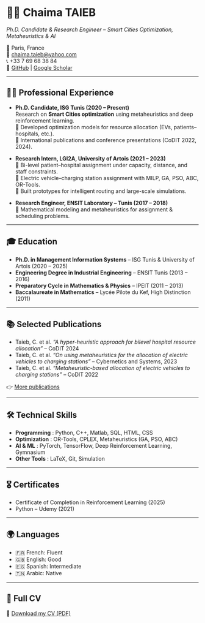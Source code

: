 # 👩‍🔬 Chaima TAIEB
_Ph.D. Candidate & Research Engineer – Smart Cities Optimization, Metaheuristics & AI_  

📍 Paris, France  
📧 chaima.taieb@yahoo.com  
📞 +33 7 69 68 38 84  
🔗 [GitHub](https://github.com/chiman12) | [Google Scholar](https://scholar.google.com)   

---

## 🧑‍💻 Professional Experience
- **Ph.D. Candidate, ISG Tunis (2020 – Present)**  
  Research on **Smart Cities optimization** using metaheuristics and deep reinforcement learning.  
  🔹 Developed optimization models for resource allocation (EVs, patients–hospitals, etc.).  
  🔹 International publications and conference presentations (CoDIT 2022, 2024).  

- **Research Intern, LGI2A, University of Artois (2021 – 2023)**  
  🔹 Bi-level patient–hospital assignment under capacity, distance, and staff constraints.  
  🔹 Electric vehicle–charging station assignment with MILP, GA, PSO, ABC, OR-Tools.  
  🔹 Built prototypes for intelligent routing and large-scale simulations.  

- **Research Engineer, ENSIT Laboratory – Tunis (2017 – 2018)**  
  🔹 Mathematical modeling and metaheuristics for assignment & scheduling problems.  

---

## 🎓 Education
- **Ph.D. in Management Information Systems** – ISG Tunis & University of Artois (2020 – 2025)  
- **Engineering Degree in Industrial Engineering** – ENSIT Tunis (2013 – 2016)  
- **Preparatory Cycle in Mathematics & Physics** – IPEIT (2011 – 2013)  
- **Baccalaureate in Mathematics** – Lycée Pilote du Kef, High Distinction (2011)  

---

## 📚 Selected Publications
- Taieb, C. et al. *“A hyper-heuristic approach for bilevel hospital resource allocation”* – CoDIT 2024  
- Taieb, C. et al. *“On using metaheuristics for the allocation of electric vehicles to charging stations”* – Cybernetics and Systems, 2023  
- Taieb, C. et al. *“Metaheuristic-based allocation of electric vehicles to charging stations”* – CoDIT 2022  

👉 [More publications](https://doi.org/10.1080/01969722.2023.2247260)  

---

## 🛠️ Technical Skills
- **Programming** : Python, C++, Matlab, SQL, HTML, CSS  
- **Optimization** : OR-Tools, CPLEX, Metaheuristics (GA, PSO, ABC)  
- **AI & ML** : PyTorch, TensorFlow, Deep Reinforcement Learning, Gymnasium  
- **Other Tools** : LaTeX, Git, Simulation  

---

## 🎖️ Certificates
- Certificate of Completion in Reinforcement Learning (2025)  
- Python – Udemy (2021)  

---

## 🌍 Languages
- 🇫🇷 French: Fluent  
- 🇬🇧 English: Good  
- 🇪🇸 Spanish: Intermediate  
- 🇹🇳 Arabic: Native  

---

## 📎 Full CV
📄 [Download my CV (PDF)]("C:\Users\chaim\Downloads\cv_chaima.pdf")  
